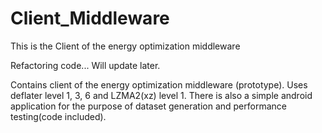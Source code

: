 # Client_Middleware
This is the Client of the energy optimization middleware

Refactoring code... Will update later.

Contains client of the energy optimization middleware (prototype).
Uses deflater level 1, 3, 6 and LZMA2(xz) level 1.
There is also a simple android application for the purpose of dataset generation
and performance testing(code included).
